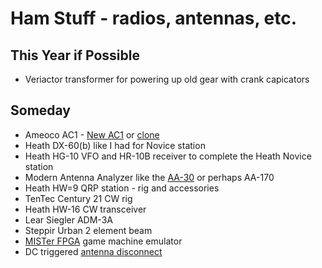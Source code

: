 # Ham Stuff - radios, antennas, etc.

## This Year if Possible

+ Veriactor transformer for powering up old gear with crank capicators

## Someday

+ Ameoco AC1 - [New AC1](https://www.thenewameco.com/) or [clone](https://www.etsy.com/listing/460326040/ameco-ac-1-40-m-cw-transmitter-replica)
+ Heath DX-60(b) like I had for Novice station
+ Heath HG-10 VFO and HR-10B receiver to complete the Heath Novice station
+ Modern Antenna Analyzer like the [AA-30](https://rigexpert.com/products/kits-analyzers/aa-30-zero/) or perhaps AA-170
+ Heath HW=9 QRP station - rig and accessories
+ TenTec Century 21 CW rig
+ Heath HW-16 CW transceiver
+ Lear Siegler ADM-3A
+ Steppir Urban 2 element beam
+ [MISTer FPGA](https://github.com/MiSTer-devel/Main_MiSTer/wiki) game machine emulator 
+ DC triggered [antenna disconnect](https://paradanradio.com/products/antenna-disconnect)
